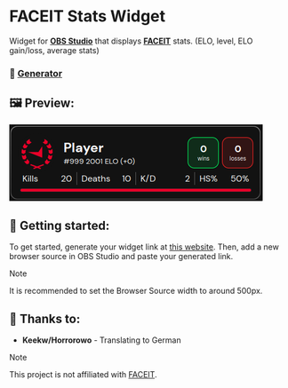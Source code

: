 # FACEIT Stats Widget
Widget for **[OBS Studio](https://obsproject.com/)** that displays **[FACEIT](https://faceit.com)** stats. (ELO, level, ELO gain/loss, average stats)

### 🔗 [Generator](https://fc.mxgic1337.xyz/widget/generator)

## 🖼️ Preview:
![Preview](.github/assets/preview.png)

## 🔧 Getting started:
To get started, generate your widget link at [this website](https://fc.mxgic1337.xyz/widget/generator). Then, add a new browser source in OBS Studio and paste your generated link.

> [!NOTE]  
> It is recommended to set the Browser Source width to around 500px.


## 🎉 Thanks to:
- **Keekw/Horrorowo** - Translating to German

> [!NOTE]  
> This project is not affiliated with [FACEIT](https://faceit.com).